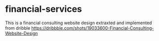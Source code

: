 # financial-services
This is a financial consulting website design extraxted and implemented from dribble https://dribbble.com/shots/19033600-Financial-Consulting-Website-Design
